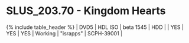 # SLUS_203.70 - Kingdom Hearts

{% include table_header %}
| DVD5 | HDL ISO | beta 1545 | HDD |  | YES | YES | YES | Working | "israpps" | SCPH-39001 |  
